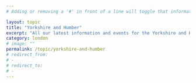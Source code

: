 ```yaml
---
# Adding or removing a '#' in front of a line will toggle that information off and on from being processed. 

layout: topic
title: "Yorkshire and Humber"
excerpt: "All our latest information and events for the Yorkshire and Humber region."
category: london
# image: ""
permalink: /topic/yorkshire-and-humber
# redirect_from: 
# - 
# redirect_to: 
# - 
---
```


